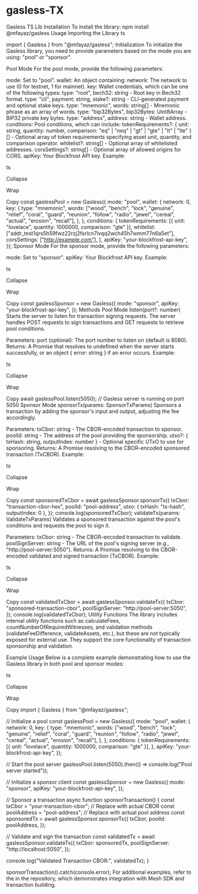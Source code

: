 # gasless-TX

Gasless TS Lib
Installation
To install the library:
npm install @mfayaz/gasless
Usage
Importing the Library
ts

import { Gasless } from "@mfayaz/gasless";
Initialization
To initialize the Gasless library, you need to provide parameters based on the mode you are using: "pool" or "sponsor".

Pool Mode
For the pool mode, provide the following parameters:

mode: Set to "pool".
wallet: An object containing:
network: The network to use (0 for testnet, 1 for mainnet).
key: Wallet credentials, which can be one of the following types:
type: "root", bech32: string - Root key in Bech32 format.
type: "cli", payment: string, stake?: string - CLI-generated payment and optional stake keys.
type: "mnemonic", words: string[] - Mnemonic phrase as an array of words.
type: "bip32Bytes", bip32Bytes: Uint8Array - BIP32 private key bytes.
type: "address", address: string - Wallet address.
conditions: Pool conditions, which can include:
tokenRequirements?: { unit: string, quantity: number, comparison: "eq" | "neq" | "gt" | "gte" | "lt" | "lte" }[] - Optional array of token requirements specifying asset unit, quantity, and comparison operator.
whitelist?: string[] - Optional array of whitelisted addresses.
corsSettings?: string[] - Optional array of allowed origins for CORS.
apiKey: Your Blockfrost API key.
Example:

ts

Collapse

Wrap

Copy
const gaslessPool = new Gasless({
  mode: "pool",
  wallet: {
    network: 0,
    key: {
      type: "mnemonic",
      words: ["wood", "bench", "lock", "genuine", "relief", "coral", "guard", "reunion", "follow", "radio", "jewel", "cereal", "actual", "erosion", "recall"],
    },
  },
  conditions: {
    tokenRequirements: [{ unit: "lovelace", quantity: 1000000, comparison: "gte" }],
    whitelist: ["addr_test1qrs5h59fwz22rzj2fsrlcn7lvqq2wch45h7wmm77n6a5et"],
    corsSettings: ["http://example.com"],
  },
  apiKey: "your-blockfrost-api-key",
});
Sponsor Mode
For the sponsor mode, provide the following parameters:

mode: Set to "sponsor".
apiKey: Your Blockfrost API key.
Example:

ts

Collapse

Wrap

Copy
const gaslessSponsor = new Gasless({
  mode: "sponsor",
  apiKey: "your-blockfrost-api-key",
});
Methods
Pool Mode
listen(port?: number)
Starts the server to listen for transaction signing requests. The server handles POST requests to sign transactions and GET requests to retrieve pool conditions.

Parameters:
port (optional): The port number to listen on (default is 8080).
Returns: A Promise that resolves to undefined when the server starts successfully, or an object { error: string } if an error occurs.
Example:

ts

Collapse

Wrap

Copy
await gaslessPool.listen(5050);
// Gasless server is running on port 5050
Sponsor Mode
sponsorTx(params: SponsorTxParams)
Sponsors a transaction by adding the sponsor's input and output, adjusting the fee accordingly.

Parameters:
txCbor: string - The CBOR-encoded transaction to sponsor.
poolId: string - The address of the pool providing the sponsorship.
utxo?: { txHash: string, outputIndex: number } - Optional specific UTxO to use for sponsoring.
Returns: A Promise resolving to the CBOR-encoded sponsored transaction (TxCBOR).
Example:

ts

Collapse

Wrap

Copy
const sponsoredTxCbor = await gaslessSponsor.sponsorTx({
  txCbor: "transaction-cbor-hex",
  poolId: "pool-address",
  utxo: { txHash: "tx-hash", outputIndex: 0 },
});
console.log(sponsoredTxCbor);
validateTx(params: ValidateTxParams)
Validates a sponsored transaction against the pool's conditions and requests the pool to sign it.

Parameters:
txCbor: string - The CBOR-encoded transaction to validate.
poolSignServer: string - The URL of the pool's signing server (e.g., "http://pool-server:5050").
Returns: A Promise resolving to the CBOR-encoded validated and signed transaction (TxCBOR).
Example:

ts

Collapse

Wrap

Copy
const validatedTxCbor = await gaslessSponsor.validateTx({
  txCbor: "sponsored-transaction-cbor",
  poolSignServer: "http://pool-server:5050",
});
console.log(validatedTxCbor);
Utility Functions
The library includes internal utility functions such as calculateFees, countNumberOfRequiredWitnesses, and validation methods (validateFeeDifference, validateAssets, etc.), but these are not typically exposed for external use. They support the core functionality of transaction sponsorship and validation.

Example Usage
Below is a complete example demonstrating how to use the Gasless library in both pool and sponsor modes:

ts

Collapse

Wrap

Copy
import { Gasless } from "@mfayaz/gasless";

// Initialize a pool
const gaslessPool = new Gasless({
  mode: "pool",
  wallet: {
    network: 0,
    key: {
      type: "mnemonic",
      words: ["wood", "bench", "lock", "genuine", "relief", "coral", "guard", "reunion", "follow", "radio", "jewel", "cereal", "actual", "erosion", "recall"],
    },
  },
  conditions: {
    tokenRequirements: [{ unit: "lovelace", quantity: 1000000, comparison: "gte" }],
  },
  apiKey: "your-blockfrost-api-key",
});

// Start the pool server
gaslessPool.listen(5050).then(() => console.log("Pool server started"));

// Initialize a sponsor client
const gaslessSponsor = new Gasless({
  mode: "sponsor",
  apiKey: "your-blockfrost-api-key",
});

// Sponsor a transaction
async function sponsorTransaction() {
  const txCbor = "your-transaction-cbor"; // Replace with actual CBOR
  const poolAddress = "pool-address"; // Replace with actual pool address
  const sponsoredTx = await gaslessSponsor.sponsorTx({
    txCbor,
    poolId: poolAddress,
  });

  // Validate and sign the transaction
  const validatedTx = await gaslessSponsor.validateTx({
    txCbor: sponsoredTx,
    poolSignServer: "http://localhost:5050",
  });

  console.log("Validated Transaction CBOR:", validatedTx);
}

sponsorTransaction().catch(console.error);
For additional examples, refer to the  in the repository, which demonstrates integration with Mesh SDK and transaction building.
